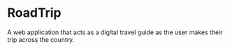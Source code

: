 # RoadTrip
A web application that acts as a digital travel guide as the user makes their trip across the country.
